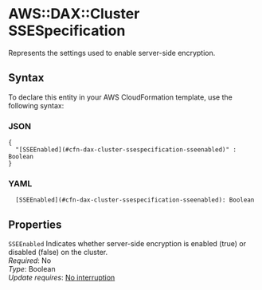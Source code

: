 # AWS::DAX::Cluster SSESpecification<a name="aws-properties-dax-cluster-ssespecification"></a>

Represents the settings used to enable server\-side encryption\.

## Syntax<a name="aws-properties-dax-cluster-ssespecification-syntax"></a>

To declare this entity in your AWS CloudFormation template, use the following syntax:

### JSON<a name="aws-properties-dax-cluster-ssespecification-syntax.json"></a>

```
{
  "[SSEEnabled](#cfn-dax-cluster-ssespecification-sseenabled)" : Boolean
}
```

### YAML<a name="aws-properties-dax-cluster-ssespecification-syntax.yaml"></a>

```
  [SSEEnabled](#cfn-dax-cluster-ssespecification-sseenabled): Boolean
```

## Properties<a name="aws-properties-dax-cluster-ssespecification-properties"></a>

`SSEEnabled` <a name="cfn-dax-cluster-ssespecification-sseenabled"></a>
Indicates whether server\-side encryption is enabled \(true\) or disabled \(false\) on the cluster\.  
_Required_: No  
_Type_: Boolean  
_Update requires_: [No interruption](https://docs.aws.amazon.com/AWSCloudFormation/latest/UserGuide/using-cfn-updating-stacks-update-behaviors.html#update-no-interrupt)
